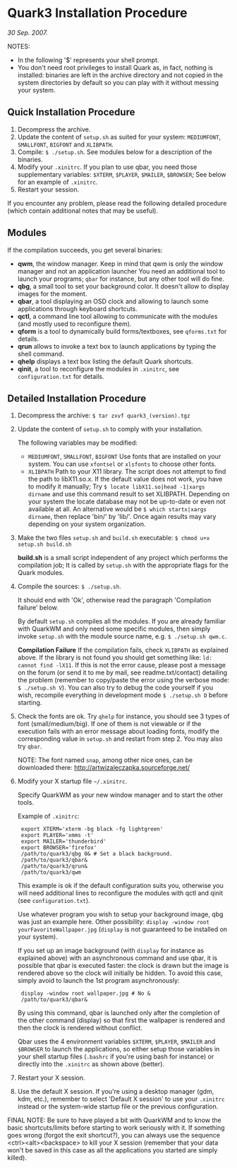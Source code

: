 Quark3 Installation Procedure
=============================

_30 Sep. 2007._

NOTES:
- In the following '$' represents your shell prompt.
- You don't need root privileges to install Quark as, in fact,
  nothing is installed: binaries are left in the archive directory
  and not copied in the system directories by default so you can
  play with it without messing your system.

Quick Installation Procedure
----------------------------

1. Decompress the archive.
2. Update the content of `setup.sh` as suited for your system:
	`MEDIUMFONT`, `SMALLFONT`, `BIGFONT` and `XLIBPATH`.
3. Compile: `$ ./setup.sh`.
	See modules below for a description of the binaries.
4. Modify your `.xinitrc`.
	If you plan to use qbar, you need those supplementary variables:
	`$XTERM`, `$PLAYER`, `$MAILER`, `$BROWSER`;
	See below for an example of `.xinitrc`. 
5. Restart your session.

If you encounter any problem, please read the following detailed
procedure (which contain additional notes that may be useful).

Modules
-------

If the compilation succeeds, you get several binaries:

- **qwm**, the window manager.
	Keep in mind that qwm is only the window manager and not an application launcher
	You need an additional tool to launch your programs;
	`qbar` for instance, but any other tool will do fine.
- **qbg**, a small tool to set your background color.
	It doesn't allow to display images for the moment.
- **qbar**, a tool displaying an OSD clock and allowing to
	launch some applications through keyboard shortcuts.
- **qctl**, a command line tool allowing to communicate with
	the modules (and mostly used to reconfigure them).
- **qform** is a tool to dynamically build forms/textboxes,
	see `qforms.txt` for details.
- **qrun** allows to invoke a text box to launch applications
	by typing the shell command.
- **qhelp** displays a text box listing the default Quark shortcuts.
- **qinit**, a tool to reconfigure the modules in `.xinitrc`,
	see `configuration.txt` for details.

Detailed Installation Procedure
-------------------------------

1. Decompress the archive: `$ tar zxvf quark3_(version).tgz`

2. Update the content of `setup.sh` to comply with your installation.

	The following variables may be modified:
	- `MEDIUMFONT`, `SMALLFONT`, `BIGFONT`
		Use fonts that are installed on your system.
		You can use `xfontsel` or `xlsfonts` to choose other fonts.
	- `XLIBPATH`
		Path to your X11 library.
		The script does not attempt to find the path to libX11.so.x.
		If the default value does not work, you have to modify it manually;
		Try `$ locate libX11.so|head -1|xargs dirname` and use this command result to set XLIBPATH.
		Depending on your system the locate database may not be up-to-date or even not available at all.
		An alternative would be `$ which startx|xargs dirname`, then replace 'bin/' by 'lib/'.
		Once again results may vary depending on your system organization.

3. Make the two files `setup.sh` and `build.sh` executable: `$ chmod u+x setup.sh build.sh`

    **build.sh** is a small script independent of any project which performs the compilation job;
	It is called by `setup.sh` with the appropriate flags for the Quark modules.

4. Compile the sources: `$ ./setup.sh`.

	It should end with 'Ok', otherwise read the paragraph 'Compilation failure' below.

	By default `setup.sh` compiles all the modules.
	If you are already familiar with QuarkWM and only need some specific modules,
	then simply invoke `setup.sh` with the module source name, e.g. `$ ./setup.sh qwm.c`.

    **Compilation Failure**
		If the compilation fails, check `XLIBPATH` as explained above.
		If the library is not found you should get something like:
		`ld: cannot find -lX11`.
		If this is not the error cause, please post a message on
		the forum (or send it to me by mail, see readme.txt/contact)
		detailing the problem (remember to copy/paste the error
		using the verbose mode: `$ ./setup.sh V`). You can also try
		to debug the code yourself if you wish, recompile everything
		in development mode `$ ./setup.sh D` before starting.

5. Check the fonts are ok.
	Try `qhelp` for instance, you should see 3 types of font (small/medium/big).
	If one of them is not viewable or if the execution fails with an error message about loading fonts,
	modify the corresponding value in `setup.sh` and restart from step 2.
	You may also try `qbar`.

    NOTE:
		The font named `snap`, among other nice ones,
		can be downloaded there: http://artwizaleczapka.sourceforge.net/

6. Modify your X startup file `~/.xinitrc`.

	Specify QuarkWM as your new window manager and to start the other tools.

	Example of `.xinitrc`:

		export XTERM='xterm -bg black -fg lightgreen'
		export PLAYER='xmms -t'
		export MAILER='thunderbird'
		export BROWSER='firefox'
		/path/to/quark3/qbg 0& # Set a black background.
		/path/to/quark3/qbar&
		/path/to/quark3/qrun&
		/path/to/quark3/qwm

	This example is ok if the default configuration suits you,
	otherwise you will need additional lines to reconfigure the
	modules with qctl and qinit (see `configuration.txt`).

	Use whatever program you wish to setup your background image, qbg
	was just an example here. Other possibility:
	`display -window root yourFavoriteWallpaper.jpg` (`display` is not
	guaranteed to be installed on your system).

	If you set up an image background (with `display` for 
	instance as explained above) with an asynchronous command
	and use qbar, it is possible that qbar is executed faster:
	the clock is drawn but the image is rendered above so the
	clock will initially be hidden. To avoid this case, simply
	avoid to launch the 1st program asynchronously:

		display -window root wallpaper.jpg # No &
		/path/to/quark3/qbar&

	By using this command, qbar is launched only after the
	completion of the other command (display) so that first
	the wallpaper is rendered and then the clock is rendered
	without conflict.

	Qbar uses the 4 environment variables `$XTERM`, `$PLAYER`,
	`$MAILER` and `$BROWSER` to launch the applications, so
	either setup those variables in your shell startup
	files (`.bashrc` if you're using bash for instance) or
	directly into the `.xinitrc` as shown above (better).

7. Restart your X session.

8. Use the default X session.
	If you're using a desktop manager (gdm, kdm, etc.), remember
	to select 'Default X session' to use your `.xinitrc` instead
	or the system-wide startup file or the previous configuration.

FINAL NOTE:
	Be sure to have played a bit with QuarkWM and to know
	the basic shortcuts/limits before starting to work seriously with it.
	If something goes wrong (forgot the exit shortcut?),
	you can always use the sequence \<ctrl\>\<alt\>\<backspace\>
	to kill your X session (remember that your data won't
	be saved in this case as all the applications you
	started are simply killed).

